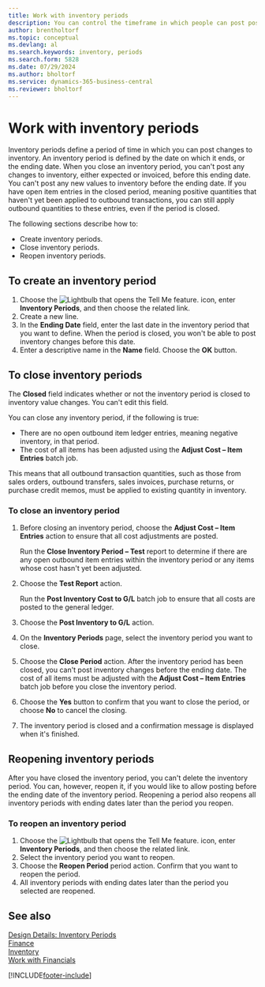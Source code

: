 ```yaml
---
title: Work with inventory periods
description: You can control the timeframe in which people can post post changes to inventory by defining inventory periods.
author: brentholtorf
ms.topic: conceptual
ms.devlang: al
ms.search.keywords: inventory, periods
ms.search.form: 5828
ms.date: 07/29/2024
ms.author: bholtorf
ms.service: dynamics-365-business-central
ms.reviewer: bholtorf
---
```


# Work with inventory periods

Inventory periods define a period of time in which you can post changes to inventory. An inventory period is defined by the date on which it ends, or the ending date. When you close an inventory period, you can't post any changes to inventory, either expected or invoiced, before this ending date. You can't post any new values to inventory before the ending date. If you have open item entries in the closed period, meaning positive quantities that haven't yet been applied to outbound transactions, you can still apply outbound quantities to these entries, even if the period is closed.  

The following sections describe how to:

* Create inventory periods.  
* Close inventory periods.  
* Reopen inventory periods.  

## To create an inventory period

1. Choose the ![Lightbulb that opens the Tell Me feature.](media/ui-search/search_small.png "Tell me what you want to do") icon, enter **Inventory Periods**, and then choose the related link.  
2. Create a new line.  
3. In the **Ending Date** field, enter the last date in the inventory period that you want to define. When the period is closed, you won't be able to post inventory changes before this date.  
4. Enter a descriptive name in the **Name** field. Choose the **OK** button.  

## To close inventory periods

The **Closed** field indicates whether or not the inventory period is closed to inventory value changes. You can't edit this field.  

You can close any inventory period, if the following is true:  

* There are no open outbound item ledger entries, meaning negative inventory, in that period.  
* The cost of all items has been adjusted using the **Adjust Cost – Item Entries** batch job.  

This means that all outbound transaction quantities, such as those from sales orders, outbound transfers, sales invoices, purchase returns, or purchase credit memos, must be applied to existing quantity in inventory.  

### To close an inventory period  

1. Before closing an inventory period, choose the **Adjust Cost – Item Entries** action to ensure that all cost adjustments are posted.

    Run the **Close Inventory Period – Test** report to determine if there are any open outbound item entries within the inventory period or any items whose cost hasn't yet been adjusted.  
2. Choose the **Test Report** action.  

    Run the **Post Inventory Cost to G/L** batch job to ensure that all costs are posted to the general ledger.  
3. Choose the **Post Inventory to G/L** action.  
4. On the **Inventory Periods** page, select the inventory period you want to close.  
5. Choose the **Close Period** action. After the inventory period has been closed, you can't post inventory changes before the ending date. The cost of all items must be adjusted with the **Adjust Cost – Item Entries** batch job before you close the inventory period.  
6. Choose the **Yes** button to confirm that you want to close the period, or choose **No** to cancel the closing.  
7. The inventory period is closed and a confirmation message is displayed when it's finished.  

## Reopening inventory periods  
After you have closed the inventory period, you can't delete the inventory period. You can, however, reopen it, if you would like to allow posting before the ending date of the inventory period. Reopening a period also reopens all inventory periods with ending dates later than the period you reopen.  

### To reopen an inventory period  
1. Choose the ![Lightbulb that opens the Tell Me feature.](media/ui-search/search_small.png "Tell me what you want to do") icon, enter **Inventory Periods**, and then choose the related link.  
2. Select the inventory period you want to reopen.  
3. Choose the **Reopen Period** period action. Confirm that you want to reopen the period.  
4. All inventory periods with ending dates later than the period you selected are reopened.  

## See also  
[Design Details: Inventory Periods](design-details-inventory-periods.md)    
[Finance](finance.md)    
[Inventory](inventory-manage-inventory.md)    
[Work with Financials](ui-work-product.md)  


[!INCLUDE[footer-include](includes/footer-banner.md)]